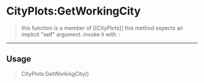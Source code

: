 # CityPlots:GetWorkingCity
> this function is a member of [[CityPlots]]
> this method expects an implicit "self" argument. invoke it with `:`
-----
## Usage
> CityPlots:GetWorkingCity()
